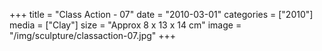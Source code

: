 +++
title = "Class Action - 07"
date = "2010-03-01"
categories = ["2010"]
media = ["Clay"]
size = "Approx 8 x 13 x 14 cm"
image = "/img/sculpture/classaction-07.jpg"
+++
